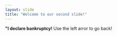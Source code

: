 ```yaml
---
layout: slide
title: "Welcome to our second slide!"
---
```

**"I declare bankruptcy!**
Use the left arror to go back!
